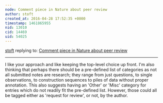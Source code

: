 ```yaml
---
node: Comment piece in Nature about peer review
author: stoft
created_at: 2016-04-28 17:52:35 +0000
timestamp: 1461865955
nid: 13010
cid: 14469
uid: 54025
---
```




[stoft](../profile/stoft) replying to: [Comment piece in Nature about peer review](../notes/liz/04-21-2016/comment-piece-in-nature-about-peer-review)

----
I like your approach and like keeping the top-level choice up front. I'm also thinking that perhaps there should be a pre-defined list of categories as not all submitted notes are research; they range from just questions, to single observations, to construction sequences to piles of data without proper annotation. This also suggests having an 'Other' or 'Misc' category for entries which do not readily fit the pre-defined list. However, those could all be tagged either as 'request for review', or not, by the author.